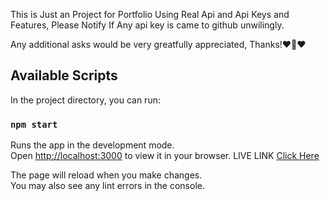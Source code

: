 
This is Just an Project for Portfolio Using Real Api and Api Keys and Features, Please Notify If Any api key is came to github unwilingly.

Any additional asks would be very greatfully appreciated, Thanks!❤🤣❤

## Available Scripts

In the project directory, you can run:

### `npm start`

Runs the app in the development mode.\
Open [http://localhost:3000](http://localhost:3000) to view it in your browser.
LIVE LINK [Click Here](https://stockxview.netlify.app/)

The page will reload when you make changes.\
You may also see any lint errors in the console.


